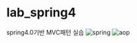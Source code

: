 # lab_spring4
spring4.0기반 MVC패턴 실습
![spring](https://user-images.githubusercontent.com/39233038/118068214-f3d60a80-b3dc-11eb-855d-ade5ba696621.png)
![aop](https://user-images.githubusercontent.com/39233038/118068217-f59fce00-b3dc-11eb-934f-a9375f5396eb.png)
